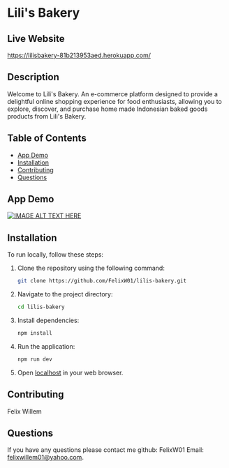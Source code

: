# Lili's Bakery

## Live Website 
https://lilisbakery-81b213953aed.herokuapp.com/

## Description
Welcome to Lili's Bakery. An e-commerce platform designed to provide a delightful online shopping experience for food enthusiasts, allowing you to explore, discover, and purchase home made Indonesian baked goods products from Lili's Bakery.

## Table of Contents
- [App Demo](#app-demo)
- [Installation](#installation)
- [Contributing](#contributing)
- [Questions](#questions)

## App Demo
[![IMAGE ALT TEXT HERE](https://img.youtube.com/vi/PlWWhpj49pc/0.jpg)](https://www.youtube.com/embed/p-y_5Eeo2Ts?si=Bu9VVs1e5JnpeOia)

## Installation
To run locally, follow these steps:

1. Clone the repository using the following command:
    ```bash
    git clone https://github.com/FelixW01/lilis-bakery.git
    ```

2. Navigate to the project directory:
    ```bash
    cd lilis-bakery
    ```

3. Install dependencies:
    ```bash
    npm install
    ```

4. Run the application:
    ```bash
    npm run dev
    ```

5. Open [localhost](http://127.0.0.1:5173/) in your web browser.


## Contributing
Felix Willem

## Questions
If you have any questions please contact me github: FelixW01 Email: felixwillem01@yahoo.com.
